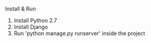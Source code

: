 Install & Run
1. Install Python 2.7
2. Install Django
3. Run 'python manage.py runserver' inside the project